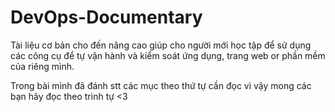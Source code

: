 # DevOps-Documentary

Tài liệu cơ bản cho đến nâng cao giúp cho người mới học tập để sử dụng các công cụ để tự vận hành và kiểm soát ứng dụng, trang web or phần mềm của riêng mình.

Trong bài mình đã đánh stt các mục theo thứ tự cần đọc vì vậy mong các bạn hãy đọc theo trình tự <3
